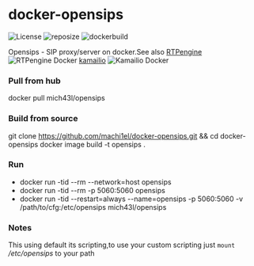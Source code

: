# docker-opensips
![License](https://img.shields.io/github/license/machi1el/docker-opensips?color=red&style=plastic)
![reposize](https://img.shields.io/github/repo-size/mach1el/docker-kamailio?color=orange&style=plastic)
![dockerbuild](https://img.shields.io/docker/automated/mich43l/kamailio?style=plastic)

Opensips - SIP proxy/server on docker.See also [RTPengine](https://github.com/machi1el/docker-rtpengine) ![RTPengine Docker](https://img.shields.io/badge/Docker-RTPengine-red) [kamailio](https://github.com/machi1el/docker-kamailio) ![Kamailio Docker](https://img.shields.io/badge/Docker-Kamailio-brightgreen)

### Pull from hub
  docker pull mich43l/opensips

### Build from source
  git clone https://github.com/machi1el/docker-opensips.git && cd docker-opensips
  docker image build -t opensips .

### Run
* docker run -tid --rm --network=host opensips
* docker run -tid --rm -p 5060:5060 opensips
* docker run -tid --restart=always --name=opensips -p 5060:5060 -v /path/to/cfg:/etc/opensips mich43l/opensips

### Notes
This using default its scripting,to use your custom scripting just `mount` */etc/opensips* to your path